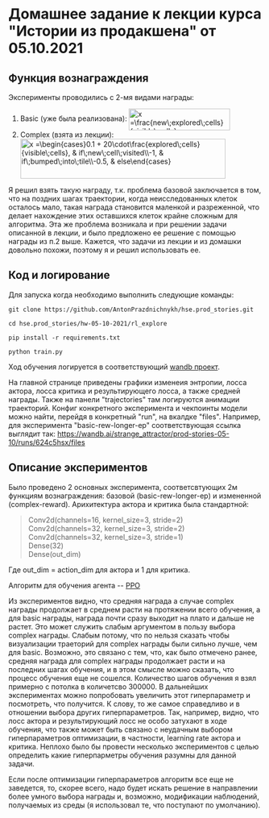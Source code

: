 # Домашнее задание к лекции курса "Истории из продакшена" от 05.10.2021

## Функция вознаграждения
Эксперименты проводились с 2-мя видами награды:
<ol>
    <li>
        Basic (уже была реализована):
        <img src="http://www.sciweavers.org/tex2img.php?eq=%20x%20%3D%5Cfrac%7Bnew%5C%3Bexplored%5C%3Bcells%7D%7Bvisible%5C%3Bcells%7D&bc=White&fc=Black&im=jpg&fs=12&ff=arev&edit=0" align="center" border="0" alt=" x =\frac{new\;explored\;cells}{visible\;cells}" width="201" height="43" />
    </li>
    <li> 
        Complex (взята из лекции):
        <img src="http://www.sciweavers.org/tex2img.php?eq=%20x%20%3D%5Cbegin%7Bcases%7D0.1%20%20%2B%2020%5Ccdot%5Cfrac%7Bexplored%5C%3Bcells%7D%7Bvisible%5C%3Bcells%7D%2C%20%26%20if%5C%3Bnew%5C%3Bcell%5C%3Bvisited%5C%5C-1%2C%20%26%20if%5C%3Bbumped%5C%3Binto%5C%3Btile%5C%5C-0.5%2C%20%26%20else%5Cend%7Bcases%7D%20&bc=White&fc=Black&im=jpg&fs=12&ff=arev&edit=0" align="center" border="0" alt=" x =\begin{cases}0.1  + 20\cdot\frac{explored\;cells}{visible\;cells}, & if\;new\;cell\;visited\\-1, & if\;bumped\;into\;tile\\-0.5, & else\end{cases} " width="407" height="79" />
    </li>
</ol>

Я решил взять такую награду, т.к. проблема базовой заключается в том, что на поздних шагах траектории, когда 
неисследованных клеток осталось мало, такая награда становится маленкой и разреженной, что делает нахождение этих 
оставшихся клеток крайне сложным для алгоритма. Эта же проблема возникала и при решении задачи описанной в лекции, и
было предложено ее решение с помощью награды из п.2 выше. Кажется, что задачи из лекции и из домашки довольно похожи,
поэтому я и решил использовать ее.

## Код и логирование
Для запуска когда необходимо выполнить следующие команды:

`git clone https://github.com/AntonPrazdnichnykh/hse.prod_stories.git
`

`cd hse.prod_stories/hw-05-10-2021/rl_explore`

`pip install -r requirements.txt`

`python train.py`

Ход обучения логируется в соответствующий [wandb проект](https://wandb.ai/strange_attractor/prod-stories-05-10?workspace=user-strange_attractor).

На главной странице приведены графики изменеия энтропии, лосса актора, лосса критика и результирующего лосса, а также 
средней награды. Также на панели "trajectories" там логируются анимации траекторий.
Конфиг конкретного эксперимента и чекпоинты модели можно найти, перейдя в конкретный "run", на вкалдке "files". Например,
для эксперимента "basic-rew-longer-ep" соответствующая ссылка выглядит так: https://wandb.ai/strange_attractor/prod-stories-05-10/runs/624c5hsx/files

## Описание экспериментов
Было проведено 2 основных эксперимента, соответсвтующих 2м функциям вознаграждения: базовой (basic-rew-longer-ep) и 
измененной (complex-reward). Арихитектура актора и критика была стандартной:
> Conv2d(channels=16, kernel_size=3, stride=2)\
> Сonv2d(channels=32, kernel_size=3, stride=2)\
> Conv2d(channels=32, kernel_size=3, stride=1)\
> Dense(32)\
> Dense(out_dim)

Где out_dim = action_dim для актора и 1 для критика.

Алгоритм для обучения агента -- [PPO](https://openai.com/blog/openai-baselines-ppo/)
 
Из экспериментов видно, что средняя награда а случае complex награды продолжает в среднем расти на протяжении всего
обучения, а для basic награды, награда почти сразу выходит на плато и дальше не растет. Это может служить слабым аргументом
в пользу выбора complex награды. Слабым потому, что по нельзя сказать чтобы визуализации траеторий для complex награды были 
сильно лучше, чем для basic. Возможно, это связано с тем, что, как было отмечено ранее, средняя награда для complex награды 
продолжает расти и на последних шагах обучения, и в этом смысле можно сказать, что процесс обучения еще не сошелся. 
Количество шагов обучения я взял примерно с потолка в количетсво 300000. В дальнейших экспериментах можно попробовать
увеличить этот гиперпараметр и посмотреть, что получится. К слову, то же самое справедливо и в отношении выбора других гиперпараметров.
Так, например, видно, что лосс актора и результирующий лосс не особо затухают в ходе обучения, что также может быть связано 
с неудачным выбором гиперпараметров оптимизации, в частности, learning rate актора и критика. Неплохо было бы провести
несколько экспериментов с целью определить какие гиперпарметры обучения разумны для данной задачи. 

Если после оптимизации гиперпараметров алгоритм  все еще не заведется, то, скорее всего, надо будет искать решение в
направлении более умного выбора награды и, возможно, модификации наблюдений, получаемых из среды (я  использовал те,
что поступают по умолчанию).


